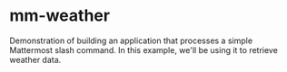 # mm-weather
Demonstration of building an application that processes a simple Mattermost slash command.  In this example, we'll be using it to retrieve weather data.
